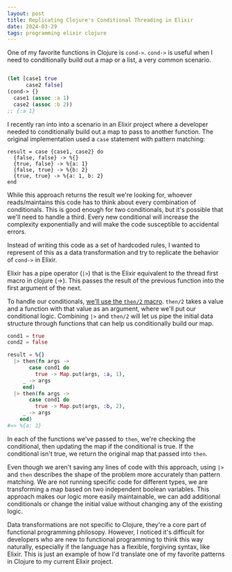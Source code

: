 ```yaml
---
layout: post
title: Replicating Clojure's Conditional Threading in Elixir
date: 2024-03-29
tags: programming elixir clojure
---
```

One of my favorite functions in Clojure is `cond->`. `cond->` is useful when I need to conditionally build out a map or a list, a very common scenario.

```clojure

(let [case1 true
      case2 false]
(cond-> {}
  case1 (assoc :a 1)
  case2 (assoc :b 2))
;; {:a 1}
```

I recently ran into into a scenario in an Elixir project where a developer needed to conditionally build out a map to pass to another function.
The original implementation used a `case` statement with pattern matching:

```
result = case {case1, case2} do
  {false, false} -> %{}
  {true, false} -> %{a: 1}
  {false, true} -> %{b: 2}
  {true, true} -> %{a: 1, b: 2}
end
```

While this approach returns the result we're looking for, whoever reads/maintains this code has to think about every combination of conditionals.
This is good enough for two conditionals, but it's possible that we'll need to handle a third.
Every new conditional will increase the complexity exponentially and will make the code susceptible to accidental errors.

Instead of writing this code as a set of hardcoded rules, I wanted to represent of this as a data transformation and try to replicate the behavior of `cond->` in Elixir.

Elixir has a pipe operator (`|>`) that is the Elixir equivalent to the thread first macro in clojure (->).
This passes the result of the previous function into the first argument of the next.

To handle our conditionals, [we'll use the `then/2` macro](https://hexdocs.pm/elixir/1.12.3/Kernel.html#then/2). `then/2` takes a value and a function with that value as an argument, where we'll put our conditional logic. Combining `|>` and `then/2` will let us pipe the initial data structure through functions that can help us conditionally build our map.


```elixir
cond1 = true
cond2 = false

result = %{}
  |> then(fn args ->
       case cond1 do
         true -> Map.put(args, :a, 1),
	 _ -> args
     end)
  |> then(fn args ->
       case cond1 do
         true -> Map.put(args, :b, 2),
	 _ -> args
    end)
#=> %{a: 1}
```

In each of the functions we've passed to `then`, we're checking the conditional, then updating the map if the conditional is true.
If the conditional isn't true, we return the original map that passed into `then`.

Even though we aren't saving any lines of code with this approach, using `|>` and `then` describes the shape of the problem more accurately than pattern matching.
We are not running specific code for different types, we are transforming a map based on two independent boolean variables.
This approach makes our logic more easily maintainable, we can add additional conditionals or change the initial value without changing any of the existing logic.

Data transformations are not specific to Clojure, they're a core part of functional programming philosopy.
However, I noticed it's difficult for developers who are new to functional programming to think this way naturally, especially if the language has a flexible, forgiving syntax,
like Elixir.
This is just an example of how I'd translate one of my favorite patterns in Clojure to my current Elixir project.
